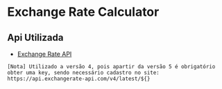 ﻿# Exchange Rate Calculator

## Api Utilizada

 + [Exchange Rate API](https://www.exchangerate-api.com/)
 ```
 [Nota] Utilizado a versão 4, pois apartir da versão 5 é obrigatório obter uma key, sendo necessário cadastro no site: https://api.exchangerate-api.com/v4/latest/${}
 ```

